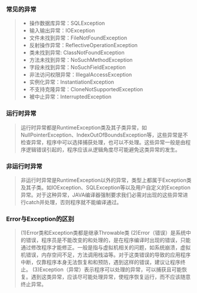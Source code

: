 ### 常见的异常

> - 操作数据库异常：SQLException
> - 输入输出异常：IOException
> - 文件未找到异常：FileNotFoundException
> - 反射操作异常：ReflectiveOperationException
> - 类未找到异常: ClassNotFoundException
> - 方法未找到异常：NoSuchMethodException
> - 字段未找到异常：NoSuchFieldException
> - 非法访问权限异常：IllegalAccessException
> - 实例化异常：InstantiationException
> - 不支持克隆异常：CloneNotSupportedException
> - 被中止异常：InterruptedException



### 运行时异常

> 运行时异常都是RuntimeException类及其子类异常，如NullPointerException、IndexOutOfBoundsException等，这些异常是不检查异常，程序中可以选择捕获处理，也可以不处理。这些异常一般是由程序逻辑错误引起的，程序应该从逻辑角度尽可能避免这类异常的发生。



### 非运行时异常

> 非运行时异常是RuntimeException以外的异常，类型上都属于Exception类及其子类。如IOException、SQLException等以及用户自定义的Exception异常。对于这种异常，JAVA编译器强制要求我们必需对出现的这些异常进行catch并处理，否则程序就不能编译通过。



### Error与Exception的区别

> (1)Error类和Exception类都是继承Throwable类
> (2)Error（错误）是系统中的错误，程序员是不能改变的和处理的，是在程序编译时出现的错误，只能通过修改程序才能修正。一般是指与虚拟机相关的问题，如系统崩溃，虚拟机错误，内存空间不足，方法调用栈溢等。对于这类错误的导致的应用程序中断，仅靠程序本身无法恢复和和预防，遇到这样的错误，建议让程序终止。
> (3)Exception（异常）表示程序可以处理的异常，可以捕获且可能恢复。遇到这类异常，应该尽可能处理异常，使程序恢复运行，而不应该随意终止异常。

